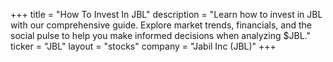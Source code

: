 +++
title = "How To Invest In JBL"
description = "Learn how to invest in JBL with our comprehensive guide. Explore market trends, financials, and the social pulse to help you make informed decisions when analyzing $JBL."
ticker = "JBL"
layout = "stocks"
company = "Jabil Inc (JBL)"
+++

